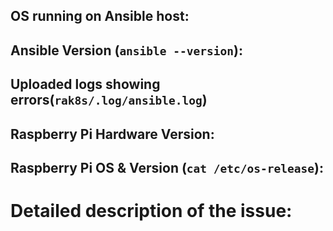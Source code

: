 <!-- 
THANK YOU for taking the time to open an issue!

Please be sure to ask around in the Discourse prior to opening an issue: https://discourse.rak8s.io/

The fields below MUST be filled out to assist in troubleshooting your issue to resolution.
-->

## OS running on Ansible host:

## Ansible Version (`ansible --version`):

## Uploaded logs showing errors(`rak8s/.log/ansible.log`)

## Raspberry Pi Hardware Version:

## Raspberry Pi OS & Version (`cat /etc/os-release`):

# Detailed description of the issue:
